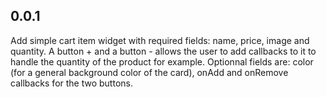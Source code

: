 ## 0.0.1

Add simple cart item widget with required fields: name, price, image and quantity.
A button + and a button - allows the user to add callbacks to it to handle the quantity of the product for example.
Optionnal fields are: color (for a general background color of the card), onAdd and onRemove callbacks for the two buttons.
